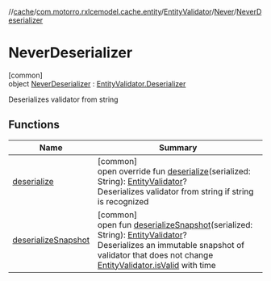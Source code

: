 //[cache](../../../../../index.md)/[com.motorro.rxlcemodel.cache.entity](../../../index.md)/[EntityValidator](../../index.md)/[Never](../index.md)/[NeverDeserializer](index.md)

# NeverDeserializer

[common]\
object [NeverDeserializer](index.md) : [EntityValidator.Deserializer](../../-deserializer/index.md)

Deserializes validator from string

## Functions

| Name | Summary |
|---|---|
| [deserialize](deserialize.md) | [common]<br>open override fun [deserialize](deserialize.md)(serialized: String): [EntityValidator](../../index.md)?<br>Deserializes validator from string if string is recognized |
| [deserializeSnapshot](../../-deserializer/deserialize-snapshot.md) | [common]<br>open fun [deserializeSnapshot](../../-deserializer/deserialize-snapshot.md)(serialized: String): [EntityValidator](../../index.md)?<br>Deserializes an immutable snapshot of validator that does not change [EntityValidator.isValid](../../is-valid.md) with time |
